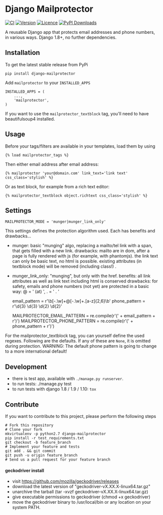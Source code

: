 # Django Mailprotector

[![CI](https://img.shields.io/github/workflow/status/bnzk/django-mailprotector/CI.svg?style=flat-square&logo=github "CI")](https://github.com/bnzk/django-mailprotector/actions/workflows/ci.yml)
[![Version](https://img.shields.io/pypi/v/django-mailprotector.svg?style=flat-square "Version")](https://pypi.python.org/pypi/django-mailprotector/)
[![Licence](https://img.shields.io/github/license/bnzk/django-mailprotector.svg?style=flat-square "Licence")](https://pypi.python.org/pypi/django-mailprotector/)
[![PyPI Downloads](https://img.shields.io/pypi/dm/django-mailprotector?style=flat-square "PyPi Downloads")](https://pypistats.org/packages/django-mailprotector)

A reusable Django app that protects email addresses and phone numbers, in various ways. Django 1.8+, no further dependencies.


## Installation

To get the latest stable release from PyPi

    pip install django-mailprotector

Add `mailprotector` to your `INSTALLED_APPS`

    INSTALLED_APPS = (
        ...,
        'mailprotector',
    )
    
If you want to use the `mailprotector_textblock` tag, you'll need to have beautifulsoup4 installed.


## Usage

Before your tags/filters are available in your templates, load them by using

	{% load mailprotector_tags %}

Then either email address after email address:

	{% mailprotector 'your@domain.com' link_text='link text' css_class='stylish' %}

Or as text block, for example from a rich text editor:

	{% mailprotector_textblock object.richtext css_class='stylish' %}


## Settings

    MAILPROTECTOR_MODE = 'munger|munger_link_only'

This settings defines the protection algorithm used. Each has benefits and drawbacks...

- munger: basic "munging" algo, replacing a mailto/tel link with a span, that gets filled with a new link. 
    drawbacks: mailto are in dom, after a page is fully rendered with js (for example, with phantomjs). the link
    text can only be basic text, no html is possible. existing attributes (in textblock mode) will be removed (including class!) .
- munger_link_only: "munging", but only with the href. 
    benefits: all link attributes as well as link text including html is conserved
    drawbacks: for safety, emails and phone numbers (not yet) are protected in a basic way: @ = ' (at) ', . = ' . '
 
 
    email_pattern = r'\b[-.\w]+@[-.\w]+\.[a-z]{2,6}\b'
    phone_pattern = r'\d{3} \d{3} \d{2} \d{2}'

    MAILPROTECTOR_EMAIL_PATTERN = re.compile(r'(' + email_pattern + r')')
    MAILPROTECTOR_PHONE_PATTERN = re.compile(r'(' + phone_pattern + r')')
 
For the mailprotector_textblock tag, you can yourself define the used regexes. Following are the
defaults. If any of these are `None`, it is omitted during protection. 
WARNING: The default phone pattern is going to change to a more
international default!


## Development

- there is test app, available with `./manage.py runserver`.
- to run tests: ./manage.py test
- to run tests with django 1.8 / 1.9 / 1.10: `tox`


## Contribute

If you want to contribute to this project, please perform the following steps

    # Fork this repository
    # Clone your fork
    mkvirtualenv -p python2.7 django-mailprotector
    pip install -r test_requirements.txt
    git checkout -b feature_branch
    # Implement your feature and tests
    git add . && git commit
    git push -u origin feature_branch
    # Send us a pull request for your feature branch

#### geckodriver install

- visit https://github.com/mozilla/geckodriver/releases
- download the latest version of "geckodriver-vX.XX.X-linux64.tar.gz"
- unarchive the tarball (tar -xvzf geckodriver-vX.XX.X-linux64.tar.gz)
- give executable permissions to geckodriver (chmod +x geckodriver)
- move the geckodriver binary to /usr/local/bin or any location on your system PATH.
